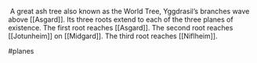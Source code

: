  A great ash tree also known as the World Tree, Yggdrasil’s branches wave above [[Asgard]]. Its three roots extend to each of the three planes of existence. The first root reaches [[Asgard]]. The second root reaches [[Jotunheim]] on [[Midgard]]. The third root reaches [[Niflheim]].

#planes
